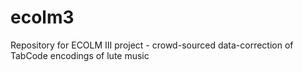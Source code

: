 # ecolm3
Repository for ECOLM III project - crowd-sourced data-correction of TabCode encodings of lute music
